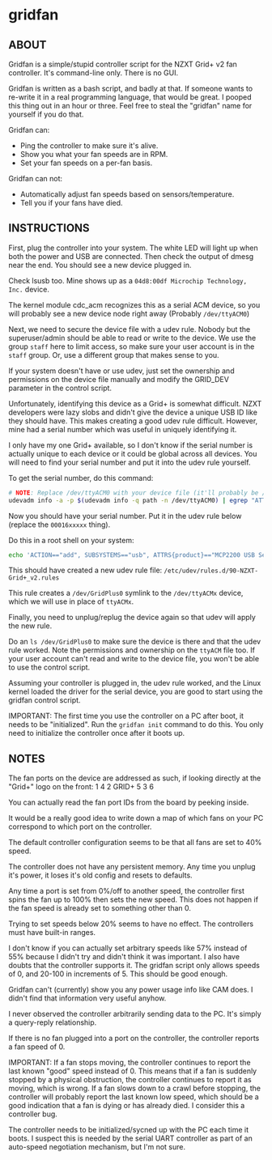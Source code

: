 # gridfan

## ABOUT

Gridfan is a simple/stupid controller script for the NZXT Grid+ v2 fan controller. It's command-line only. There is no GUI.

Gridfan is written as a bash script, and badly at that. If someone wants to re-write it in a real programming language, that would be great. I pooped this thing out in an hour or three. Feel free to steal the "gridfan" name for yourself if you do that.

Gridfan can:
* Ping the controller to make sure it's alive.
* Show you what your fan speeds are in RPM.
* Set your fan speeds on a per-fan basis.

Gridfan can not:
* Automatically adjust fan speeds based on sensors/temperature.
* Tell you if your fans have died.

## INSTRUCTIONS

First, plug the controller into your system. The white LED will light up when both the power and USB are connected. Then check the output of dmesg near the end. You should see a new device plugged in.

Check lsusb too. Mine shows up as a `04d8:00df Microchip Technology, Inc.` device.

The kernel module cdc_acm recognizes this as a serial ACM device, so you will probably see a new device node right away (Probably `/dev/ttyACM0`)

Next, we need to secure the device file with a udev rule. Nobody but the superuser/admin should be able to read or write to the device. We use the group `staff` here to limit access, so make sure your user account is in the `staff` group. Or, use a different group that makes sense to you.

If your system doesn't have or use udev, just set the ownership and permissions on the device file manually and modify the GRID_DEV parameter in the control script.

Unfortunately, identifying this device as a Grid+ is somewhat difficult. NZXT developers were lazy slobs and didn't give the device a unique USB ID like they should have. This makes creating a good udev rule difficult. However, mine had a serial number which was useful in uniquely identifying it.

I only have my one Grid+ available, so I don't know if the serial number is actually unique to each device or it could be global across all devices. You will need to find your serial number and put it into the udev rule yourself.

To get the serial number, do this command:
```sh
# NOTE: Replace /dev/ttyACM0 with your device file (it'll probably be /dev/ttyACM0)
udevadm info -a -p $(udevadm info -q path -n /dev/ttyACM0) | egrep "ATTRS{serial}==\"[0-9]{10}\""
```

Now you should have your serial number. Put it in the udev rule below (replace the `00016xxxxx` thing).

Do this in a root shell on your system:
```sh
echo 'ACTION=="add", SUBSYSTEMS=="usb", ATTRS{product}=="MCP2200 USB Serial Port Emulator", ATTRS{serial}=="00016xxxxx", SUBSYSTEM=="tty", GROUP="staff" MODE="0660" SYMLINK+="GridPlus0"' > /etc/udev/rules.d/90-NZXT-Grid+_v2.rules
```

This should have created a new udev rule file: `/etc/udev/rules.d/90-NZXT-Grid+_v2.rules`

This rule creates a `/dev/GridPlus0` symlink to the `/dev/ttyACMx` device, which we will use in place of `ttyACMx`.

Finally, you need to unplug/replug the device again so that udev will apply the new rule.

Do an `ls /dev/GridPlus0` to make sure the device is there and that the udev rule worked. Note the permissions and ownership on the `ttyACM` file too. If your user account can't read and write to the device file, you won't be able to use the control script.

Assuming your controller is plugged in, the udev rule worked, and the Linux kernel loaded the driver for the serial device, you are good to start using the gridfan control script.

IMPORTANT: The first time you use the controller on a PC after boot, it needs to be "initialized". Run the `gridfan init` command to do this. You only need to initialize the controller once after it boots up.

## NOTES

The fan ports on the device are addressed as such, if looking directly at the "Grid+" logo on the front:
1       4
2 GRID+ 5
3       6

You can actually read the fan port IDs from the board by peeking inside.

It would be a really good idea to write down a map of which fans on your PC correspond to which port on the controller.

The default controller configuration seems to be that all fans are set to 40% speed.

The controller does not have any persistent memory. Any time you unplug it's power, it loses it's old config and resets to defaults.

Any time a port is set from 0%/off to another speed, the controller first spins the fan up to 100% then sets the new speed. This does not happen if the fan speed is already set to something other than 0.

Trying to set speeds below 20% seems to have no effect. The controllers must have built-in ranges.

I don't know if you can actually set arbitrary speeds like 57% instead of 55% because I didn't try and didn't think it was important. I also have doubts that the controller supports it. The gridfan script only allows speeds of 0, and 20-100 in increments of 5. This should be good enough.

Gridfan can't (currently) show you any power usage info like CAM does. I didn't find that information very useful anyhow.

I never observed the controller arbitrarily sending data to the PC. It's simply a query-reply relationship.

If there is no fan plugged into a port on the controller, the controller reports a fan speed of 0.

IMPORTANT: If a fan stops moving, the controller continues to report the last known "good" speed instead of 0. This means that if a fan is suddenly stopped by a physical obstruction, the controller continues to report it as moving, which is wrong. If a fan slows down to a crawl before stopping, the controller will probably report the last known low speed, which should be a good indication that a fan is dying or has already died. I consider this a controller bug.

The controller needs to be initialized/sycned up with the PC each time it boots. I suspect this is needed by the serial UART controller as part of an auto-speed negotiation mechanism, but I'm not sure.


